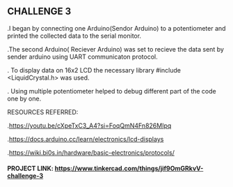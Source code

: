 ## CHALLENGE 3


.I began by connecting one Arduino(Sendor Arduino) to a potentiometer and printed the collected data to the serial monitor.

.The second Arduino( Reciever Arduino) was set to recieve the data sent by sender arduino using UART communicaton protocol.

. To display data on 16x2 LCD the necessary library #include <LiquidCrystal.h> was used.

. Using multiple potentiometer helped to debug different part of the code one by one.


RESOURCES REFERRED:


.https://youtu.be/cXpeTxC3_A4?si=FoqQmN4Fn826MIpq

.https://docs.arduino.cc/learn/electronics/lcd-displays

.https://wiki.bi0s.in/hardware/basic-electronics/protocols/



#### PROJECT LINK: https://www.tinkercad.com/things/jif9OmGRkvV-challenge-3 
